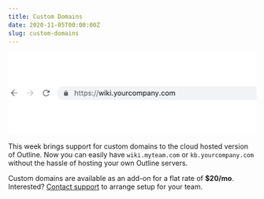 ```yaml
---
title: Custom Domains
date: 2020-11-05T00:00:00Z
slug: custom-domains
---
```


![Outline custom domain](/images/custom-domains.png)


This week brings support for custom domains to the cloud hosted version of Outline.
Now you can easily have `wiki.myteam.com` or `kb.yourcompany.com` without the
hassle of hosting your own Outline servers.

Custom domains are available as an add-on for a flat rate of **$20/mo**. Interested? [Contact support](/contact) to arrange setup for your team.